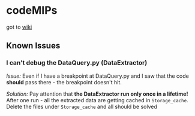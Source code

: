 # codeMIPs

got to [wiki](https://github.com/Mendi23/codeMIPs/wiki)


## Known Issues

### I can't debug the DataQuery.py (DataExtractor)
*Issue:* Even if I have a breakpoint at DataQuery.py
and I saw that the code **should** pass there - the breakpoint doesn't hit.

*Solution:* Pay attention that **the DataExtractor run only once in a lifetime!**
After one run - all the extracted data are getting cached in `Storage_cache`.
Delete the files under `Storage_cache` and all should be solved